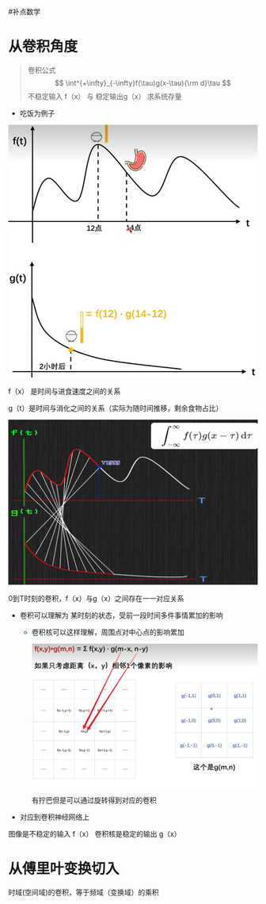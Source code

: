 #补点数学 
# 从卷积角度

> 卷积公式
> $$
> \int^{+\infty}_{-\infty}f(\tau)g(x-\tau){\rm d}\tau
> $$
> 不稳定输入 f（x）  与     稳定输出g（x） 求系统存量 

* 吃饭为例子

![image-20240803163337835](https://raw.githubusercontent.com/Thislu13/image_save/main/notebook/202408031633932.png)

f（x） 是时间与进食速度之间的关系

g（t）是时间与消化之间的关系（实际为随时间推移，剩余食物占比）

![image-20240803164040358](https://raw.githubusercontent.com/Thislu13/image_save/main/notebook/202408031640962.png)

0到T时刻的卷积，f（x）与g（x）之间存在一一对应关系



* 卷积可以理解为 某时刻的状态，受前一段时间多件事情累加的影响

  * 卷积核可以这样理解，周围点对中心点的影响累加

    ![image-20240803170531256](https://raw.githubusercontent.com/Thislu13/image_save/main/notebook/202408031705416.png)
    
    有拧巴但是可以通过旋转得到对应的卷积

* 对应到卷积神经网络上

图像是不稳定的输入 f（x）  卷积核是稳定的输出 g（x）

# 从傅里叶变换切入

时域(空间域)的卷积，等于频域（变换域）的乘积